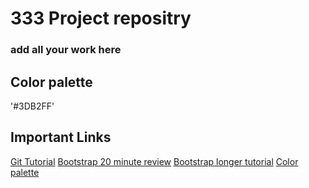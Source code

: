 # 333 Project repositry

### add all your work here 

## Color palette
'#3DB2FF' 
## Important Links 
[Git Tutorial](https://youtu.be/RGOj5yH7evk)
[Bootstrap 20 minute review](https://youtu.be/eow125xV5-c)
[Bootstrap longer tutorial](https://youtu.be/Jyvffr3aCp0)
[Color palette](https://colorhunt.co/palette/3db2ffffeddaffb830ff2442) 
